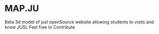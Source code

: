 # MAP.JU
Beta 3d model of jusl
openSource website allowing students to visits and know JUSL
Feel free to Contribute
